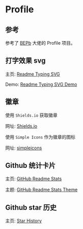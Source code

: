# Profile

## 参考

参考了 [BEPb](https://github.com/BEPb/BEPb) 大佬的 Profile 项目。

## 打字效果 svg

主页: [Readme Typing SVG](https://github.com/DenverCoder1/readme-typing-svg)

Demo: [Readme Typing SVG Demo](https://readme-typing-svg.demolab.com/demo/)

## 徽章

使用 `Shields.io` 获取徽章

网址: [Shields.io](https://shields.io/badges)

使用 `Simple Icons` 作为徽章的图标

网址: [simpleicons](https://simpleicons.org/)

## Github 统计卡片

主页: [GitHub Readme Stats](https://github.com/anuraghazra/github-readme-stats)

主题: [GitHub Readme Stats Theme](https://github.com/anuraghazra/github-readme-stats/blob/master/themes/README.md)

## Github star 历史

主页: [Star History](https://star-history.com/#delph1s/delph1s&Date)
